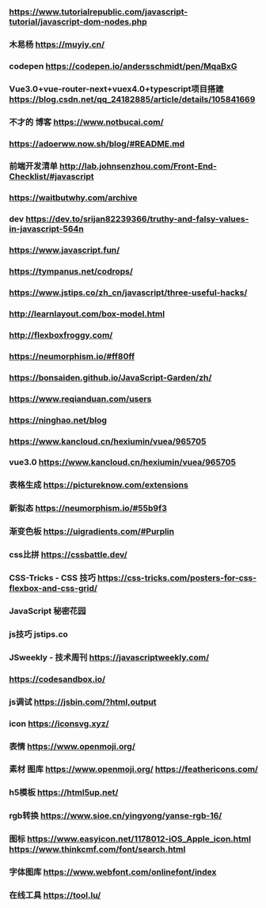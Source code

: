 ### https://www.tutorialrepublic.com/javascript-tutorial/javascript-dom-nodes.php

### 木易杨 https://muyiy.cn/

### codepen https://codepen.io/andersschmidt/pen/MqaBxG
###  Vue3.0+vue-router-next+vuex4.0+typescript项目搭建  https://blog.csdn.net/qq_24182885/article/details/105841669
### 不才的 博客 https://www.notbucai.com/

### https://adoerww.now.sh/blog/#README.md
### 前端开发清单 http://lab.johnsenzhou.com/Front-End-Checklist/#javascript

### https://waitbutwhy.com/archive
### dev https://dev.to/srijan82239366/truthy-and-falsy-values-in-javascript-564n

### https://www.javascript.fun/
### https://tympanus.net/codrops/

### https://www.jstips.co/zh_cn/javascript/three-useful-hacks/

### http://learnlayout.com/box-model.html
### http://flexboxfroggy.com/
### https://neumorphism.io/#ff80ff
### https://bonsaiden.github.io/JavaScript-Garden/zh/
### https://www.reqianduan.com/users
### https://ninghao.net/blog
### https://www.kancloud.cn/hexiumin/vuea/965705

### vue3.0 https://www.kancloud.cn/hexiumin/vuea/965705

### 表格生成 https://pictureknow.com/extensions


### 新拟态 https://neumorphism.io/#55b9f3
### 渐变色板 https://uigradients.com/#Purplin
### css比拼 https://cssbattle.dev/
### CSS-Tricks - CSS 技巧 https://css-tricks.com/posters-for-css-flexbox-and-css-grid/
### JavaScript 秘密花园
### js技巧 jstips.co
### JSweekly - 技术周刊 https://javascriptweekly.com/
###  https://codesandbox.io/
###   js调试   https://jsbin.com/?html,output
### icon https://iconsvg.xyz/
### 表情 https://www.openmoji.org/
### 素材 图库 https://www.openmoji.org/    https://feathericons.com/
### h5模板  https://html5up.net/
### rgb转换 https://www.sioe.cn/yingyong/yanse-rgb-16/
### 图标  https://www.easyicon.net/1178012-iOS_Apple_icon.html   https://www.thinkcmf.com/font/search.html
### 字体图库 https://www.webfont.com/onlinefont/index
### 在线工具  https://tool.lu/ 
